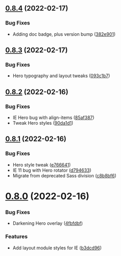 ## [0.8.4](https://github.com/jacecotton/tcds/compare/v0.8.3...v0.8.4) (2022-02-17)


### Bug Fixes

* Adding doc badge, plus version bump ([382e901](https://github.com/jacecotton/tcds/commit/382e901f104aa41bb1f6614f6e9fe46f94ee7c98))



## [0.8.3](https://github.com/jacecotton/tcds/compare/v0.8.2...v0.8.3) (2022-02-17)


### Bug Fixes

* Hero typography and layout tweaks ([093c1b7](https://github.com/jacecotton/tcds/commit/093c1b7d38d12f74d9b5927faf3f6b448eba2639))



## [0.8.2](https://github.com/jacecotton/tcds/compare/v0.8.1...v0.8.2) (2022-02-16)


### Bug Fixes

* IE Hero bug with align-items ([85af387](https://github.com/jacecotton/tcds/commit/85af387239bc97de5726032645c3b20d470fac6d))
* Tweak Hero styles ([90da1d1](https://github.com/jacecotton/tcds/commit/90da1d174e57cbd4393425e52c4ac67b335dea1d))



## [0.8.1](https://github.com/jacecotton/tcds/compare/v0.8.0...v0.8.1) (2022-02-16)


### Bug Fixes

* Hero style tweak ([e766641](https://github.com/jacecotton/tcds/commit/e76664133c53c14bcf4622ccdb4f63bf64696ee1))
* IE 11 bug with Hero rotator ([d794633](https://github.com/jacecotton/tcds/commit/d794633e72594c385648b581f658520f5fec513b))
* Migrate from deprecated Sass division ([c8b8bf6](https://github.com/jacecotton/tcds/commit/c8b8bf6f693c2ef1c3c1b548c528e4049e0fca6a))



# [0.8.0](https://github.com/jacecotton/tcds/compare/v0.7.7...v0.8.0) (2022-02-16)


### Bug Fixes

* Darkening Hero overlay ([4fbfdbf](https://github.com/jacecotton/tcds/commit/4fbfdbfad96a8f3d40bfe1e2afbed2ccc6af208a))


### Features

* Add layout module styles for IE ([b3dcd96](https://github.com/jacecotton/tcds/commit/b3dcd966aa2acbacff6e75453d1e7efdf0c7ffb5))



